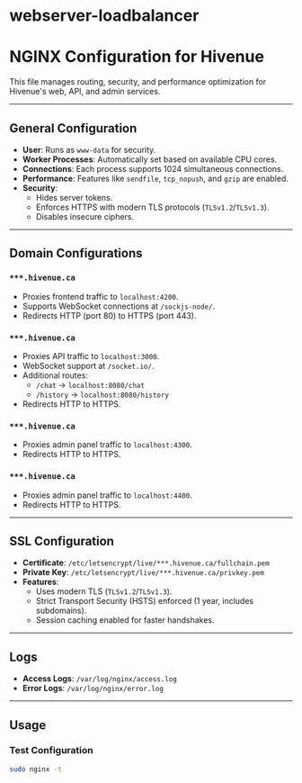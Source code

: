 # webserver-loadbalancer

# NGINX Configuration for Hivenue

This file manages routing, security, and performance optimization for Hivenue's web, API, and admin services.

---

## General Configuration
- **User**: Runs as `www-data` for security.
- **Worker Processes**: Automatically set based on available CPU cores.
- **Connections**: Each process supports 1024 simultaneous connections.
- **Performance**: Features like `sendfile`, `tcp_nopush`, and `gzip` are enabled.
- **Security**: 
  - Hides server tokens.
  - Enforces HTTPS with modern TLS protocols (`TLSv1.2`/`TLSv1.3`).
  - Disables insecure ciphers.

---

## Domain Configurations

### `***.hivenue.ca`
- Proxies frontend traffic to `localhost:4200`.
- Supports WebSocket connections at `/sockjs-node/`.
- Redirects HTTP (port 80) to HTTPS (port 443).

### `***.hivenue.ca`
- Proxies API traffic to `localhost:3000`.
- WebSocket support at `/socket.io/`.
- Additional routes:
  - `/chat` → `localhost:8080/chat`
  - `/history` → `localhost:8080/history`
- Redirects HTTP to HTTPS.

### `***.hivenue.ca`
- Proxies admin panel traffic to `localhost:4300`.
- Redirects HTTP to HTTPS.

### `***.hivenue.ca`
- Proxies admin panel traffic to `localhost:4400`.
- Redirects HTTP to HTTPS.

---

## SSL Configuration
- **Certificate**: `/etc/letsencrypt/live/***.hivenue.ca/fullchain.pem`
- **Private Key**: `/etc/letsencrypt/live/***.hivenue.ca/privkey.pem`
- **Features**:
  - Uses modern TLS (`TLSv1.2`/`TLSv1.3`).
  - Strict Transport Security (HSTS) enforced (1 year, includes subdomains).
  - Session caching enabled for faster handshakes.

---

## Logs
- **Access Logs**: `/var/log/nginx/access.log`
- **Error Logs**: `/var/log/nginx/error.log`

---

## Usage
### Test Configuration
```bash
sudo nginx -t